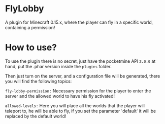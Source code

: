# FlyLobby
A plugin for Minecraft 0.15.x, where the player can fly in a specific world, containing a permission!

# How to use?
To use the plugin there is no secret, just have the pocketmine API `2.0.0` at hand, put the .phar version inside the `plugins` folder.

Then just turn on the server, and a configuration file will be generated, there you will find the following topics:

`fly-lobby-permission:` Necessary permission for the player to enter the server and the allowed world to have his fly activated!

`allowed-levels:` Here you will place all the worlds that the player will teleport to, he will be able to fly, if you set the parameter 'default' it will be replaced by the default world!
